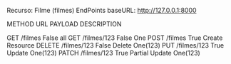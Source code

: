 Recurso: Filme (filmes)
EndPoints
baseURL: http://127.0.0.1:8000

METHOD     URL           PAYLOAD   DESCRIPTION

GET        /filmes       False     all
GET        /filmes/123   False     One
POST       /filmes       True      Create Resource
DELETE     /filmes/123   False     Delete One(123)
PUT        /filmes/123   True      Update One(123)
PATCH      /filmes/123   True      Partial Update One(123)
